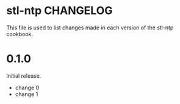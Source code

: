 # stl-ntp CHANGELOG

This file is used to list changes made in each version of the stl-ntp cookbook.

# 0.1.0

Initial release.

- change 0
- change 1

